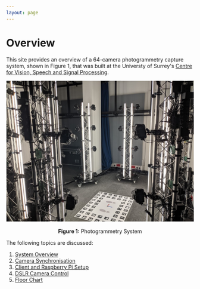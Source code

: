 ```yaml
---
layout: page
---
```


# Overview
This site provides an overview of a 64-camera photogrammetry capture system, shown in Figure 1, that was built at the Universty of Surrey's [Centre for Vision, Speech and Signal Processing](https://www.surrey.ac.uk/cvssp). 

![photogrammetry system](images/photogrammetry.jpg)
<p style="text-align:center"><b>Figure 1:</b> Photogrammetry System</p>

The following topics are discussed:

1. [System Overview](system-overview.md)
2. [Camera Synchronisation](camera-sync.md)
3. [Client and Raspberry Pi Setup](system-setup.md)
4. [DSLR Camera Control](camera-control.md) 
5. [Floor Chart](floor-chart.md)

